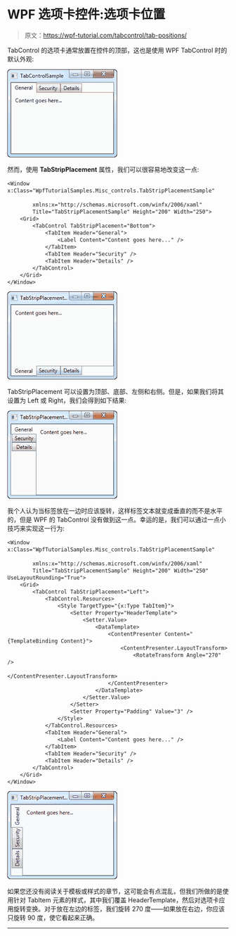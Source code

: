 # WPF 选项卡控件:选项卡位置

> 原文：<https://wpf-tutorial.com/tabcontrol/tab-positions/>

TabControl 的选项卡通常放置在控件的顶部，这也是使用 WPF TabControl 时的默认外观:

![](img/098950f44d4c635dd26be798f555d81b.png "A simple TabControl")

然而，使用 **TabStripPlacement** 属性，我们可以很容易地改变这一点:

```
<Window x:Class="WpfTutorialSamples.Misc_controls.TabStripPlacementSample"

        xmlns:x="http://schemas.microsoft.com/winfx/2006/xaml"
        Title="TabStripPlacementSample" Height="200" Width="250">
    <Grid>
        <TabControl TabStripPlacement="Bottom">
            <TabItem Header="General">
                <Label Content="Content goes here..." />
            </TabItem>
            <TabItem Header="Security" />
            <TabItem Header="Details" />
        </TabControl>
    </Grid>
</Window>
```

![](img/80cfffc5ecae05221e7ee7f783589ce5.png "A TabControl with the tabs placed in the bottom")

TabStripPlacement 可以设置为顶部、底部、左侧和右侧。但是，如果我们将其设置为 Left 或 Right，我们会得到如下结果:

<input type="hidden" name="IL_IN_ARTICLE"> ![](img/b3f12cc33f0dfe89a38205843400a571.png "A TabControl with the tabs placed to the left")

我个人认为当标签放在一边时应该旋转，这样标签文本就变成垂直的而不是水平的，但是 WPF 的 TabControl 没有做到这一点。幸运的是，我们可以通过一点小技巧来实现这一行为:

```
<Window x:Class="WpfTutorialSamples.Misc_controls.TabStripPlacementSample"

        xmlns:x="http://schemas.microsoft.com/winfx/2006/xaml"
        Title="TabStripPlacementSample" Height="200" Width="250" UseLayoutRounding="True">
    <Grid>
        <TabControl TabStripPlacement="Left">
            <TabControl.Resources>
                <Style TargetType="{x:Type TabItem}">
                    <Setter Property="HeaderTemplate">
                        <Setter.Value>
                            <DataTemplate>
                                <ContentPresenter Content="{TemplateBinding Content}">
                                    <ContentPresenter.LayoutTransform>
                                        <RotateTransform Angle="270" />
                                    </ContentPresenter.LayoutTransform>
                                </ContentPresenter>
                            </DataTemplate>
                        </Setter.Value>
                    </Setter>
                    <Setter Property="Padding" Value="3" />
                </Style>
            </TabControl.Resources>
            <TabItem Header="General">
                <Label Content="Content goes here..." />
            </TabItem>
            <TabItem Header="Security" />
            <TabItem Header="Details" />
        </TabControl>
    </Grid>
</Window>
```

![](img/455fd9fc86cec7bcb0efd0e0751d048e.png "A TabControl with the tabs placed to the left")

如果您还没有阅读关于模板或样式的章节，这可能会有点混乱，但我们所做的是使用针对 TabItem 元素的样式，其中我们覆盖 HeaderTemplate，然后对选项卡应用旋转变换。对于放在左边的标签，我们旋转 270 度——如果放在右边，你应该只旋转 90 度，使它看起来正确。

* * *